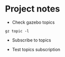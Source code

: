 # Project notes


- Check gazebo topics
```
gz topic -l
```

- Subscribe to topics

- Test topics subscription
